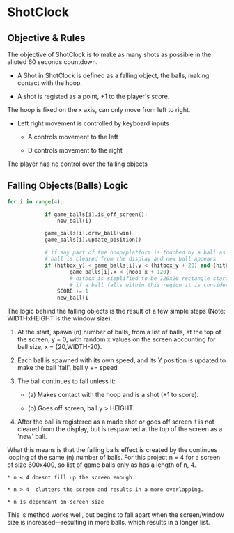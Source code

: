 # ShotClock


## Objective & Rules

The objective of ShotClock is to make as many shots as possible in the alloted 60 seconds countdown. 

* A Shot in ShotClock is defined as a falling object, the balls, making contact with the hoop.
    
* A shot is registed as a point, +1 to the player's score. 

The hoop is fixed on the x axis, can only move from left to right.

* Left right movement is controlled by keyboard inputs
    
    * A controls movement to the left
        
    * D controls movement to the right

The player has no control over the falling objects

## Falling Objects(Balls) Logic

```python
for i in range(4):

            if game_balls[i].is_off_screen():
                new_ball(i)

            game_balls[i].draw_ball(win)
            game_balls[i].update_position()

            # if any part of the hoop/platform is touched by a ball as a collision
            # ball is cleared from the display and new ball appears
            if (hitbox_y) < game_balls[i].y < (hitbox_y + 20) and (hitbox_x) < \
                    game_balls[i].x < (hoop_x + 120):
                    # hitbox is simplified to be 120x20 rectangle starting from the top left corner of the rim
                    # if a ball falls within this region it is considered a score.
                SCORE += 1
                new_ball(i

```

The logic behind the falling objects is the result of a few simple steps (Note: WIDTHxHEIGHT is the window size):

1. At the start, spawn (n) number of balls, from a list of balls, at the top of the screen, y = 0, with random x values on the screen accounting for ball size, x = {20,WIDTH-20}.

2. Each ball is spawned with its own speed, and its Y position is updated to make the ball 'fall', ball.y += speed

3. The ball continues to fall unless it:
    * (a) Makes contact with the hoop and is a shot (+1 to score).
    
    * (b) Goes off screen, ball.y > HEIGHT.

4. After the ball is registered as a made shot or goes off screen it is not cleared from the display, but is respawned at the top of the screen as a 'new' ball.
    

What this means is that the falling balls effect is created by the continues looping of the same (n) number of balls.
For this project n = 4 for a screen of size 600x400, so list of game balls only as has a length of n, 4.

    * n < 4 doesnt fill up the screen enough 
    
    * n > 4  clutters the screen and results in a more overlapping.
    
    * n is dependant on screen size

This is method works well, but begins to fall apart when the screen/window size is increased—resulting in more balls, which results in a longer list. 
